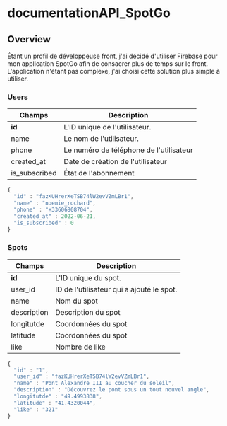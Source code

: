 # documentationAPI_SpotGo

## Overview

Étant un profil de développeuse front, j'ai décidé d'utiliser Firebase pour mon application SpotGo afin de consacrer plus de temps sur le front. L'application n'étant pas complexe, j'ai choisi cette solution plus simple à utiliser. 

### Users

Champs | Description
------|------------
**id** | L'ID unique de l'utilisateur.
name | Le nom de l'utilisateur.
phone | Le numéro de téléphone de l'utilisateur
created_at | Date de création de l'utilisateur
is_subscribed | État de l'abonnement

```javascript
{
  "id" : "fazKUHrerXeTSB74lW2evVZmLBr1",
  "name" : "noemie_rochard",
  "phone" : "+33606808704",
  "created_at" : 2022-06-21,
  "is_subscribed" : 0
}
```

### Spots

Champs | Description
------|------------
**id** | L'ID unique du spot.
user_id | ID de l'utilisateur qui a ajouté le spot.
name | Nom du spot
description | Description du spot
longitutde | Coordonnées du spot 
latitude | Coordonnées du spot 
like | Nombre de like

```javascript
{
  "id" : "1",
  "user_id" : "fazKUHrerXeTSB74lW2evVZmLBr1",
  "name" : "Pont Alexandre III au coucher du soleil",
  "description" : "Découvrez le pont sous un tout nouvel angle",
  "longitutde" : "49.4993838",
  "latitude" : "41.4320044",
  "like" : "321"
}
```


